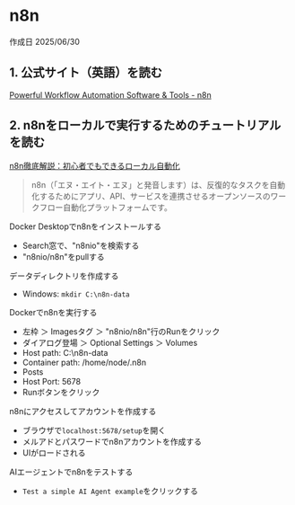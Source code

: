 # n8n

作成日 2025/06/30

## 1. 公式サイト（英語）を読む

[Powerful Workflow Automation Software & Tools - n8n](https://n8n.io/)

## 2. n8nをローカルで実行するためのチュートリアルを読む

[n8n徹底解説：初心者でもできるローカル自動化](https://apidog.com/jp/blog/how-to-run-n8n-locally-jp/)

> n8n（「エヌ・エイト・エヌ」と発音します）は、反復的なタスクを自動化するためにアプリ、API、サービスを連携させるオープンソースのワークフロー自動化プラットフォームです。

Docker Desktopでn8nをインストールする

- Search窓で、"n8nio"を検索する
- "n8nio/n8n"をpullする

データディレクトリを作成する

- Windows: `mkdir C:\n8n-data`

Dockerでn8nを実行する

- 左枠 ＞ Imagesタグ ＞ "n8nio/n8n"行のRunをクリック
- ダイアログ登場 ＞ Optional Settings ＞ Volumes
- Host path: C:\n8n-data
- Container path: /home/node/.n8n
- Posts
- Host Port: 5678
- Runボタンをクリック

n8nにアクセスしてアカウントを作成する

- ブラウザで`localhost:5678/setup`を開く
- メルアドとパスワードでn8nアカウントを作成する
- UIがロードされる

AIエージェントでn8nをテストする

- `Test a simple AI Agent example`をクリックする
